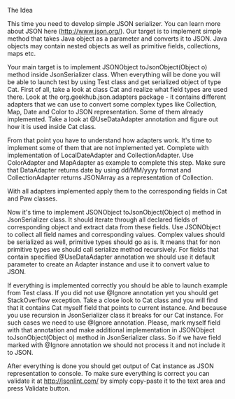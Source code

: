 The Idea

This time you need to develop simple JSON serializer. You can learn more about JSON here (http://www.json.org/). Our target is to implement simple method that takes Java object as a parameter and converts it to JSON. Java objects may contain nested objects as well as primitive fields, collections, maps etc.

Your main target is to implement JSONObject toJsonObject(Object o) method inside JsonSerializer class. When everything will be done you will be able to launch test by using Test class and get serialized object of type Cat.
First of all, take a look at class Cat and realize what field types are used there. Look at the org.geekhub.json.adapters package - it contains different adapters that we can use to convert some complex types like Collection, Map, Date and Color to JSON representation. Some of them already implemented. Take a look at @UseDataAdapter annotation and figure out how it is used inside Cat class.

From that point you have to understand how adapters work. It's time to implement some of them that are not implemented yet. Complete with implementation of LocalDateAdapter and CollectionAdapter. Use ColorAdapter and MapAdapter as example to complete this step. Make sure that DataAdapter returns date by using dd/MM/yyyy format and CollectionAdapter returns JSONArray as a representation of Collection.

With all adapters implemented apply them to the corresponding fields in Cat and Paw classes.

Now it's time to implement JSONObject toJsonObject(Object o) method in JsonSerializer class. It should iterate through all declared fields of corresponding object and extract data from these fields. Use JSONObject to collect all field names and corresponding values. Complex values should be serialized as well, primitive types should go as is. It means that for non primitive types we should call serialize method recursively. For fields that contain specified @UseDataAdapter annotation we should use it default parameter to create an Adapter instance and use it to convert value to JSON.

If everything is implemented correctly you should be able to launch example from Test class. If you did not use @Ignore annotation yet you should get StackOverflow exception. Take a close look to Cat class and you will find that it contains Cat myself field that points to current instance. And because you use recursion in JsonSerializer class it breaks for our Cat instance. For such cases we need to use @Ignore annotation. Please, mark myself field with that annotation and make additional implementation in JSONObject toJsonObject(Object o) method in JsonSerializer class. So if we have field marked with @Ignore annotation we should not process it and not include it to JSON.

After everything is done you should get output of Cat instance as JSON representation to console. To make sure everything is correct you can validate it at http://jsonlint.com/ by simply copy-paste it to the text area and press Validate button.
